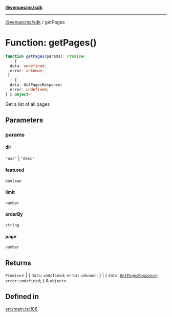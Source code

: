 [**@venuecms/sdk**](../Index.md)

***

[@venuecms/sdk](../Index.md) / getPages

# Function: getPages()

```ts
function getPages(params): Promise<
  | {
  data: undefined;
  error: unknown;
 }
  | {
  data: GetPagesResponse;
  error: undefined;
} & object>
```

Get a list of all pages

## Parameters

### params

#### dir

`"asc"` \| `"desc"`

#### featured

`boolean`

#### limit

`number`

#### orderBy

`string`

#### page

`number`

## Returns

`Promise`\<
  \| \{
  `data`: `undefined`;
  `error`: `unknown`;
 \}
  \| \{
  `data`: [`GetPagesResponse`](../type-aliases/GetPagesResponse.md);
  `error`: `undefined`;
 \} & `object`\>

## Defined in

[src/main.ts:106](https://github.com/venuecms/sdk/blob/d518c8aac3a863994a7c808a9c7d9d339366ea38/src/main.ts#L106)
